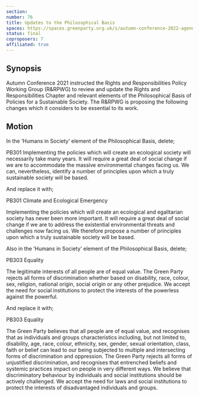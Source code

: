 ```yaml
---
section:
number: 76
title: Updates to the Philosophical Basis
spaces: https://spaces.greenparty.org.uk/s/autumn-conference-2022-agenda-forum/?contentId=101586
status: final
coproposers: 7
affiliated: true
---
```

## Synopsis
Autumn Conference 2021 instructed the Rights and Responsibilities Policy Working Group (R&RPWG) to review and update the Rights and Responsibilities Chapter and relevant elements of the Philosophical Basis of Policies for a Sustainable Society. The R&RPWG is proposing the following changes which it considers to be essential to its work.

## Motion
In the ‘Humans in Society’ element of the Philosophical Basis, delete;

PB301 Implementing the policies which will create an ecological society will necessarily take many years. It will require a great deal of social change if we are to accommodate the massive environmental changes facing us. We can, nevertheless, identify a number of principles upon which a truly sustainable society will be based.

And replace it with;

PB301 Climate and Ecological Emergency

Implementing the policies which will create an ecological and egalitarian society has never been more important. It will require a great deal of social change if we are to address the existential environmental threats and challenges now facing us. We therefore propose a number of principles upon which a truly sustainable society will be based.

Also in the ‘Humans in Society’ element of the Philosophical Basis, delete;

PB303 Equality

The legitimate interests of all people are of equal value. The Green Party rejects all forms of discrimination whether based on disability, race, colour, sex, religion, national origin, social origin or any other prejudice. We accept the need for social institutions to protect the interests of the powerless against the powerful.

And replace it with;

PB303 Equality

The Green Party believes that all people are of equal value, and recognises that as individuals and groups characteristics including, but not limited to, disability, age, race, colour, ethnicity, sex, gender, sexual orientation, class, faith or belief can lead to our being subjected to multiple and intersecting forms of discrimination and oppression.  The Green Party rejects all forms of unjustified discrimination, and recognises that entrenched beliefs and systemic practices impact on people in very different ways. We believe that discriminatory behaviour by individuals and social institutions should be actively challenged. We accept the need for laws and social institutions to protect the interests of disadvantaged individuals and groups.
